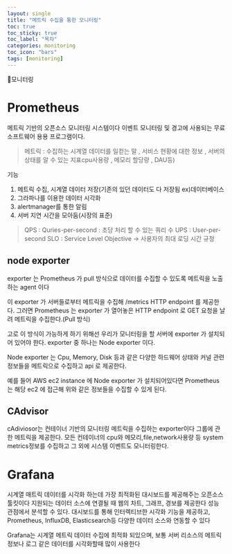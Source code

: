 ```yaml
---
layout: single
title: "메트릭 수집을 통한 모니터링"
toc: true
toc_sticky: true
toc_label: "목차"
categories: monitoring
toc_icon: "bars"
tags: [monitoring]
---
```


📘모니터링


# Prometheus
메트릭 기반의 오픈소스 모니터링 시스템이다
이벤트 모니터링 및 경고에 사용되는 무료 소프트웨어 용용 프로그램이다.

>  메트릭 : 수집하는 시계열 데이터를 일컫는 말 , 서비스 현황에 대한 정보 , 서버의 상태를 알 수 있는 지표cpu사용량 , 메모리 할당량 , DAU등)

기능 
1. 메트릭 수집, 시계열 데이터 저장(기존의 있던 데이터도 다 저장됨 ex)데이터베이스
2. 그라파나를 이용한 데이터 시각화
3. alertmanager를 통한 알림
4. 서버 지연 시간을 모아둠(시장의 표준)

> QPS : Quries-per-second : 초당 처리 할 수 있는 쿼리 수
> UPS : User-per-second
> SLO : Service Level Objective -> 사용자의 최대 로딩 시간 규정

## node exporter
exporter 는 Prometheus 가 pull 방식으로 데이터를 수집할 수 있도록 메트릭을 노출하는 agent 이다

이 exporter 가 서버들로부터 메트릭을 수집해 /metrics HTTP endpoint 를 제공한다. 그러면 Prometheus 는 exporter 가 열어놓은 HTTP endpoint 로 GET 요청을 날려 메트릭을 수집한다.(Pull 방식)

고로 이 방식이 가능하게 하기 위해선 우리가 모니터링을 할 서버에 exporter 가 설치되어 있어야 한다.
exporter 중 하나는 Node exporter 이다.

Node exporter 는 Cpu, Memory, Disk 등과 같은 다양한 하드웨어 상태와 커널 관련 정보들을 메트릭으로 수집하고 api 로 제공한다.

예를 들어 AWS ec2 instance 에 Node exporter 가 설치되어있다면 Prometheus 는 해당 ec2 에 접근해 위와 같은 정보들을 수집할 수 있게 된다.

## CAdvisor
cAdiviosor는 컨테이너 기반의 모니터링 메트릭을 수집하는 exporter이다
그룹에 관한 메트릭을 제공한다. 
모든 컨테이너의 cpu와 메모리,file,network사용량 등 system metrics정보를 수집하고 그 외에 시스템 이벤트도 모니터링한다. 

# Grafana

시계열 매트릭 데이터를 시각화 하는데 가장 최적화된 대시보드를 제공해주는 오픈소스 툴킷이다
지원되는 데이터 소스에 연결될 때 웹의 차트, 그래프, 경보를 제공한다
성능 관점에서 분석할 수 있다.
대시보드를 통해 인터렉티브한 시각화 기능을 제공하고, Prometheus, InfluxDB, Elasticsearch등 다양한 데이터 소스와 연동할 수 있다

Grafana는 시계열 메트릭 데이터 수집에 최적화 되있으며, 보통 서버 리소스의 메트릭 정보나 로그 같은 데이터를 시각화할때 많이 사용한다